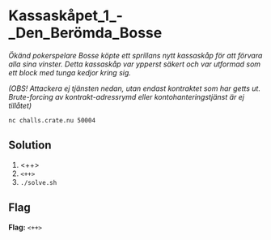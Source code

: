 # Kassaskåpet_1_-_Den_Berömda_Bosse
*Ökänd pokerspelare Bosse köpte ett sprillans nytt kassaskåp för att förvara alla sina vinster. Detta kassaskåp var ypperst säkert och var utformad som ett block med tunga kedjor kring sig.*

*(OBS! Attackera ej tjänsten nedan, utan endast kontraktet som har getts ut. Brute-forcing av kontrakt-adressrymd eller kontohanteringstjänst är ej tillåtet)*

`nc challs.crate.nu 50004`

## Solution
1. <++>
2. `<++>`
3. `./solve.sh`


## Flag
**Flag:** `<++>`
